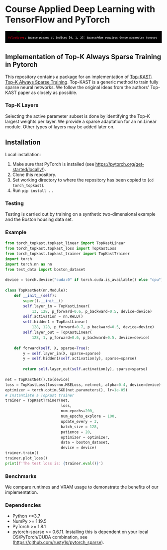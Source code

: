 # Course Applied Deep Learning with TensorFlow and PyTorch

![img](figs/srsly_wtf.png)
## Implementation of Top-K Always Sparse Training in Pytorch

This repository contains a package for an implementation of [Top-KAST: Top-K Always Sparse Training](https://arxiv.org/abs/2106.03517v1). Top-KAST is a generic method to train fully sparse neural networks. We follow the original ideas from the authors' Top-KAST paper as closely as possible.

### Top-K Layers

Selecting the active parameter subset is done by identifying the Top-K largest weights per layer. We provide a sparse adaptation for an nn.Linear module. Other types of layers may be added later on.

## Installation

Local installation:
1. Make sure that PyTorch is installed (see https://pytorch.org/get-started/locally/).
2. Clone this repository.
3. Set working directory to where the repository has been copied to (`cd torch_topkast`).
4. Run `pip install .` .
### Testing

Testing is carried out by training on a synthetic two-dimensional example and the Boston housing data set.

### Example

```py
from torch_topkast.topkast_linear import TopKastLinear
from torch_topkast.topkast_loss import TopKastLoss
from torch_topkast.topkast_trainer import TopKastTrainer
import torch
import torch.nn as nn
from test_data import boston_dataset

device = torch.device("cuda:0" if torch.cuda.is_available() else "cpu")

class TopKastNet(nn.Module):
    def __init__(self):
        super().__init__()
        self.layer_in = TopKastLinear(
            13, 128, p_forward=0.6, p_backward=0.5, device=device)
        self.activation = nn.ReLU()
        self.hidden1 = TopKastLinear(
            128, 128, p_forward=0.7, p_backward=0.5, device=device)
        self.layer_out = TopKastLinear(
            128, 1, p_forward=0.6, p_backward=0.5, device=device)

    def forward(self, X, sparse=True):
        y = self.layer_in(X, sparse=sparse)
        y = self.hidden1(self.activation(y), sparse=sparse)
        
        return self.layer_out(self.activation(y), sparse=sparse)

net = TopKastNet().to(device)
loss = TopKastLoss(loss=nn.MSELoss, net=net, alpha=0.4, device=device)
optimizer = torch.optim.SGD(net.parameters(), lr=1e-05)
# Instantiate a TopKast trainer
trainer = TopKastTrainer(net,
                         loss,
                         num_epochs=200,
                         num_epochs_explore = 100,
                         update_every = 3,
                         batch_size = 128,
                         patience = 20,
                         optimizer = optimizer,
                         data = boston_dataset,
                         device = device)
trainer.train()
trainer.plot_loss()
print(f'The test loss is: {trainer.eval()}')
```

### Benchmarks

We compare runtimes and VRAM usage to demonstrate the benefits of our implementation.
### Dependencies

- Python >=3.7 
- NumPy >= 1.19.5
- PyTorch >= 1.8.1
- pytorch-sparse >= 0.6.11. Installing this is dependent on your local OS/PyTorch/CUDA combination, see (https://github.com/rusty1s/pytorch_sparse).
